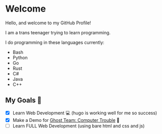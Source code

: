 <!-- markdownlint-disable MD013 -->

# Welcome

Hello, and welcome to my GitHub Profile!

I am a trans teenager trying to learn programming.

I do programming in these languages currently:

- Bash
- Python
- Go
- Rust
- C#
- Java
- C++

## My Goals 🥅

- [x] Learn Web Development 💻 (hugo is working well for me so success)
- [x] Make a Demo for [Ghost Team: Computer Trouble](https://github.com/TheKamboy/gt-computer-trouble) 🔫
- [ ] Learn FULL Web Development (using bare html and css and js)
